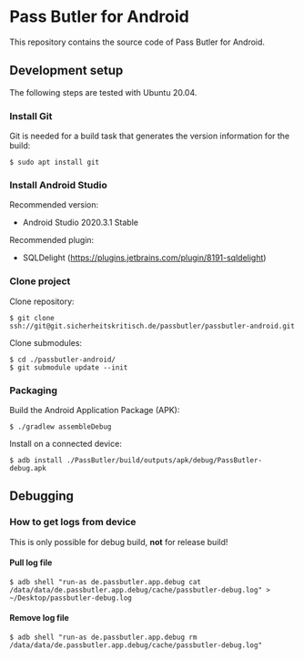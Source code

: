 # Pass Butler for Android

This repository contains the source code of Pass Butler for Android.

## Development setup

The following steps are tested with Ubuntu 20.04.

### Install Git

Git is needed for a build task that generates the version information for the build:

    $ sudo apt install git

### Install Android Studio

Recommended version:
- Android Studio 2020.3.1 Stable

Recommended plugin:
- SQLDelight (https://plugins.jetbrains.com/plugin/8191-sqldelight)

### Clone project

Clone repository:

    $ git clone ssh://git@git.sicherheitskritisch.de/passbutler/passbutler-android.git

Clone submodules:

    $ cd ./passbutler-android/
    $ git submodule update --init

### Packaging

Build the Android Application Package (APK):

    $ ./gradlew assembleDebug

Install on a connected device:

    $ adb install ./PassButler/build/outputs/apk/debug/PassButler-debug.apk

## Debugging

### How to get logs from device

This is only possible for debug build, **not** for release build!

#### Pull log file

    $ adb shell "run-as de.passbutler.app.debug cat /data/data/de.passbutler.app.debug/cache/passbutler-debug.log" > ~/Desktop/passbutler-debug.log

#### Remove log file

    $ adb shell "run-as de.passbutler.app.debug rm /data/data/de.passbutler.app.debug/cache/passbutler-debug.log"


